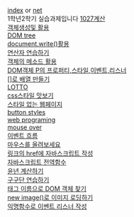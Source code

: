 
[index](https://subtle-dusk-f81302.netlify.app/) or 
[net](https://subtle-dusk-f81302.netlify.app/)
<br>1학년2학기 실습과제입니다
[1027계산](https://silver-horse-1c2b00.netlify.app/)<br>
[객체생성및 활용](https://calm-capybara-e4e5df.netlify.app/)<br>
[DOM tree](https://spiffy-rugelach-b0996e.netlify.app/)<br>
[document.write()활용](https://deft-liger-3d99c6.netlify.app/)<br>
[연산자 연습하기](https://scintillating-gelato-4f1c70.netlify.app/)<br>
[객체의 메소드 활용](https://shiny-lebkuchen-fda33d.netlify.app/)<br>
[DOM객체 P의 프로퍼티,스타일,이벤트,리스너](https://magical-dragon-ca2084.netlify.app/)<br>
[[]로 배열 만들기](https://famous-manatee-1c571c.netlify.app/)<br>
[LOTTO](https://silly-sfogliatella-054b03.netlify.app/)<br>
[css스타일 맛보기](https://stunning-naiad-4e3aeb.netlify.app/)<br>
[스타일 없는 웹페이지](https://shiny-puffpuff-5ad596.netlify.app/)<br>
[button styles](https://gleeful-salmiakki-d8071d.netlify.app/)<br>
[web programing](https://courageous-bubblegum-528887.netlify.app/)<br>
[mouse over](https://loquacious-parfait-d751d1.netlify.app/)<br>
[이벤트 흐름](https://capable-sfogliatella-5e1ac1.netlify.app/)<br>
[마우스를 올려보세요](https://dancing-heliotrope-6f79ed.netlify.app/)<br>
[링크의 href에 자바스크립트 작성](https://cool-gecko-49ce8c.netlify.app/)<br>
[자바스크립트 전역함수](https://starlit-gelato-18485a.netlify.app/)<br>
[윤년 계산하기](https://splendid-trifle-49ab38.netlify.app/)<br>
[구구단 연습하기](https://euphonious-florentine-bc48be.netlify.app/)<br>
[태그 이름으로 DOM 객체 찾기](https://precious-medovik-d268b7.netlify.app/)<br>
[new image()로 이미지 로딩하기](https://effulgent-cannoli-92a4ff.netlify.app/)<br>
[익명함수로 이벤트 리스너 작성](https://jade-alpaca-c8c9a4.netlify.app/)<br>
